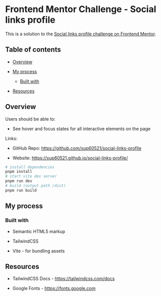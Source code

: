 # **Frontend Mentor Challenge - Social links profile**

This is a solution to the [Social links profile challenge on Frontend Mentor](https://www.frontendmentor.io/challenges/social-links-profile-UG32l9m6dQ "https://www.frontendmentor.io/challenges/social-links-profile-UG32l9m6dQ").

## Table of contents

- [Overview](#overview)

- [My process](#my-process)

   - [Built with](#built-with)

- [Resources](#resources)

## Overview

Users should be able to:

- See hover and focus states for all interactive elements on the page

Links:

- GitHub Repo: <https://github.com/xup60521/social-links-profile>

- Website: <https://xup60521.github.io/social-links-profile/>

```bash
# install dependencies
pnpm install
# start vite dev server
pnpm run dev
# build (output path /dist)
pnpm run build
```

## My process

### Built with

- Semantic HTML5 markup

- TailwindCSS

- Vite - for bundling assets

## Resources

- TailwindCSS Docs - <https://tailwindcss.com/docs>

- Google Fonts - <https://fonts.google.com>